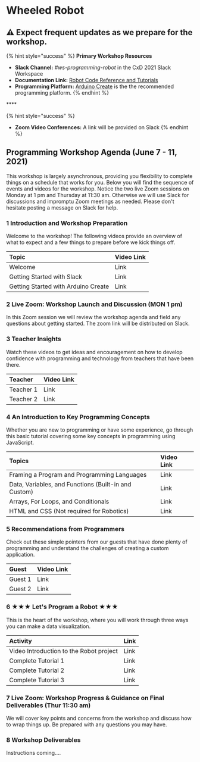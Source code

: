 # Wheeled Robot

## ⚠️ Expect frequent updates as we prepare for the workshop.

{% hint style="success" %}
**Primary Workshop Resources**

* **Slack Channel:** _\#ws-programming-robot_ in the CxD 2021 Slack Workspace
* **Documentation Link:** [Robot Code Reference and Tutorials](https://docs.idew.org/code-robotics/)
* **Programming Platform:** [Arduino Create](https://create.arduino.cc/editor) is the the recommended programming platform.
{% endhint %}

\*\*\*\*

{% hint style="success" %}
* **Zoom Video Conferences:** A link will be provided on Slack
{% endhint %}

## Programming Workshop Agenda \(June 7 - 11, 2021\)

This workshop is largely asynchronous, providing you flexibility to complete things on a schedule that works for you. Below you will find the sequence of events and videos for the workshop. Notice the two live Zoom sessions on Monday at 1 pm and Thursday at 11:30 am. Otherwise we will use Slack for discussions and impromptu Zoom meetings as needed. Please don't hesitate posting a message on Slack for help.

### 1 Introduction and Workshop Preparation

Welcome to the workshop! The following videos provide an overview of what to expect and a few things to prepare before we kick things off.

| Topic | Video Link |
| :--- | :--- |
| Welcome | Link |
| Getting Started with Slack | Link |
| Getting Started with Arduino Create | Link |

### 2 Live Zoom: Workshop Launch and Discussion \(MON 1 pm\)

In this Zoom session we will review the workshop agenda and field any questions about getting started. The zoom link will be distributed on Slack.

### 3 Teacher Insights

Watch these videos to get ideas and encouragement on how to develop confidence with programming and technology from teachers that have been there.

| Teacher | Video Link |
| :--- | :--- |
| Teacher 1 | Link |
| Teacher 2 | Link |

### 4 An Introduction to Key Programming Concepts

Whether you are new to programming or have some experience, go through this basic tutorial covering some key concepts in programming using JavaScript.

| Topics | Video Link |
| :--- | :--- |
| Framing a Program and Programming Languages | Link |
| Data, Variables, and Functions \(Built-in and Custom\) | Link |
| Arrays, For Loops, and Conditionals | Link |
| HTML and CSS \(Not required for Robotics\) | Link |

### 5 Recommendations from Programmers

Check out these simple pointers from our guests that have done plenty of programming and understand the challenges of creating a custom application.

| Guest | Video Link |
| :--- | :--- |
| Guest 1 | Link |
| Guest 2 | Link |

### 6 ★★★ Let's Program a Robot ★★★

This is the heart of the workshop, where you will work through three ways you can make a data visualization. 

| Activity | Link |
| :--- | :--- |
| Video Introduction to the Robot project | Link |
| Complete Tutorial 1 | Link |
| Complete Tutorial 2 | Link |
| Complete Tutorial 3 | Link |

### 7 Live Zoom: Workshop Progress & Guidance on Final Deliverables \(Thur 11:30 am\)

We will cover key points and concerns from the workshop and discuss how to wrap things up. Be prepared with any questions you may have.

### 8 Workshop Deliverables

Instructions coming....

